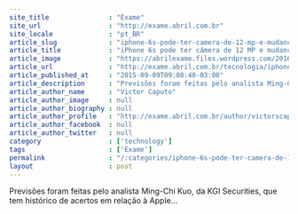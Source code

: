 ```yaml
---
site_title               : "Exame"
site_url                 : "http://exame.abril.com.br"
site_locale              : "pt_BR"
article_slug             : "iphone-6s-pode-ter-camera-de-12-mp-e-mudancas-no-design"
article_title            : "iPhone 6s pode ter câmera de 12 MP e mudanças no design"
article_image            : "https://abrilexame.files.wordpress.com/2016/09/size_960_16_9_iphone-apple14.jpg?quality=70&strip=all&w=960"
article_url              : "http://exame.abril.com.br/tecnologia/iphone-6s-pode-ter-camera-de-12-mp-e-mudancas-no-design/"
article_published_at     : "2015-09-09T09:08:40-03:00"
article_description      : "Previsões foram feitas pelo analista Ming-Chi Kuo, da KGI Securities, que tem histórico de acertos em relação à Apple..."
article_author_name      : "Victor Caputo"
article_author_image     : null
article_author_biography : null
article_author_profile   : "http://exame.abril.com.br/author/victorscaputo/"
article_author_facebook  : null
article_author_twitter   : null
category                 : ['technology']
tags                     : ['Exame']
permalink                : "/:categories/iphone-6s-pode-ter-camera-de-12-mp-e-mudancas-no-design/"
layout                   : post
---
```


Previsões foram feitas pelo analista Ming-Chi Kuo, da KGI Securities, que tem histórico de acertos em relação à Apple...
